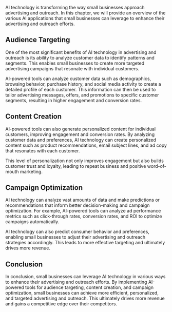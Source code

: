 

AI technology is transforming the way small businesses approach advertising and outreach. In this chapter, we will provide an overview of the various AI applications that small businesses can leverage to enhance their advertising and outreach efforts.

Audience Targeting
------------------

One of the most significant benefits of AI technology in advertising and outreach is its ability to analyze customer data to identify patterns and segments. This enables small businesses to create more targeted advertising campaigns that resonate with individual customers.

AI-powered tools can analyze customer data such as demographics, browsing behavior, purchase history, and social media activity to create a detailed profile of each customer. This information can then be used to tailor advertising messages, offers, and promotions to specific customer segments, resulting in higher engagement and conversion rates.

Content Creation
----------------

AI-powered tools can also generate personalized content for individual customers, improving engagement and conversion rates. By analyzing customer data and preferences, AI technology can create personalized content such as product recommendations, email subject lines, and ad copy that resonates with each customer.

This level of personalization not only improves engagement but also builds customer trust and loyalty, leading to repeat business and positive word-of-mouth marketing.

Campaign Optimization
---------------------

AI technology can analyze vast amounts of data and make predictions or recommendations that inform better decision-making and campaign optimization. For example, AI-powered tools can analyze ad performance metrics such as click-through rates, conversion rates, and ROI to optimize campaigns automatically.

AI technology can also predict consumer behavior and preferences, enabling small businesses to adjust their advertising and outreach strategies accordingly. This leads to more effective targeting and ultimately drives more revenue.

Conclusion
----------

In conclusion, small businesses can leverage AI technology in various ways to enhance their advertising and outreach efforts. By implementing AI-powered tools for audience targeting, content creation, and campaign optimization, small businesses can achieve more efficient, personalized, and targeted advertising and outreach. This ultimately drives more revenue and gains a competitive edge over their competitors.
